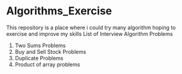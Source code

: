 # Algorithms_Exercise
This repository is a place where i could try many algorithm hoping to exercise and improve my skills
List of Interview Algorithm Problems
1. Two Sums Problems
2. Buy and Sell Stock Problems
3. Duplicate Problems
4. Product of array problems